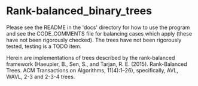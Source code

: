 # Rank-balanced_binary_trees

Please see the README in the 'docs' directory for how to use the program and see the CODE_COMMENTS file for balancing cases which apply (these have not been rigorously checked). The trees have not been rigorously tested, testing is a TODO item.

Herein are implementations of trees described by the rank-balanced framework (Haeupler, B., Sen, S., and Tarjan, R. E. (2015). Rank-Balanced Trees. ACM Transactions on Algorithms, 11(4):1–26), specifically, AVL, WAVL, 2-3 and 2-3-4 trees.
